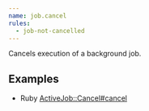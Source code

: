 ```yaml
---
name: job.cancel
rules:
  - job-not-cancelled
---
```


Cancels execution of a background job.

## Examples

- Ruby [ActiveJob::Cancel#cancel](https://github.com/y-yagi/activejob-cancel)
